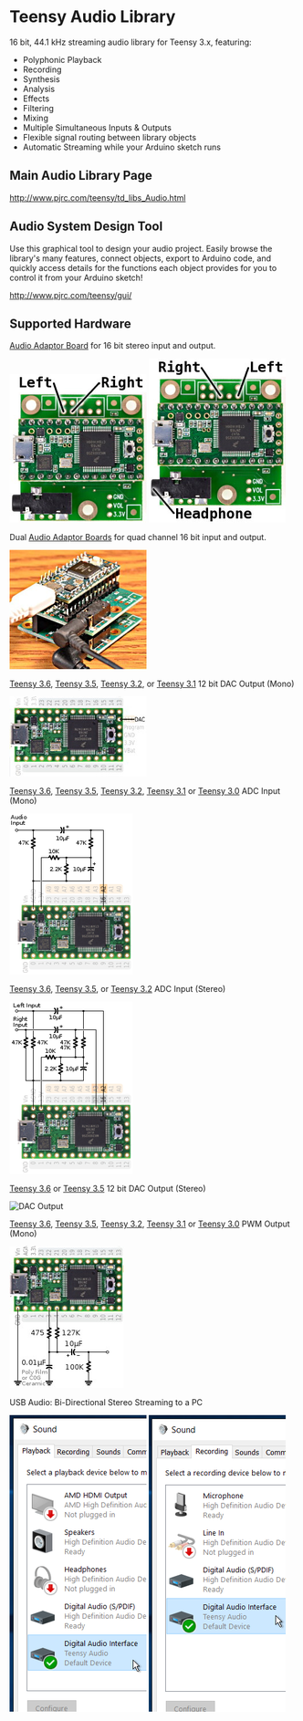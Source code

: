 Teensy Audio Library
====================

16 bit, 44.1 kHz streaming audio library for Teensy 3.x, featuring:

* Polyphonic Playback
* Recording
* Synthesis
* Analysis
* Effects
* Filtering
* Mixing
* Multiple Simultaneous Inputs & Outputs
* Flexible signal routing between library objects
* Automatic Streaming while your Arduino sketch runs

Main Audio Library Page
-----------------------

http://www.pjrc.com/teensy/td_libs_Audio.html


Audio System Design Tool
------------------------

Use this graphical tool to design your audio project.  Easily browse the library's many features, connect objects, export to Arduino code, and quickly access details for the functions each object provides for you to control it from your Arduino sketch!

http://www.pjrc.com/teensy/gui/


Supported Hardware
------------------

[Audio Adaptor Board](http://www.pjrc.com/store/teensy3_audio.html) for 16 bit stereo input and output.

![Inputs](/gui/img/audioshield_inputs.jpg)      ![Outputs](/gui/img/audioshield_outputs.jpg)

Dual [Audio Adaptor Boards](http://www.pjrc.com/store/teensy3_audio.html) for quad channel 16 bit input and output.

![](/gui/img/audioshield_quad_out.jpg)

[Teensy 3.6](http://www.pjrc.com/store/teensy36.html), [Teensy 3.5](http://www.pjrc.com/store/teensy35.html), [Teensy 3.2](http://www.pjrc.com/store/teensy32.html), or [Teensy 3.1](http://www.pjrc.com/store/teensy31.html) 12 bit DAC Output (Mono)

![DAC Output](/gui/img/dacpin.jpg)

[Teensy 3.6](http://www.pjrc.com/store/teensy36.html), [Teensy 3.5](http://www.pjrc.com/store/teensy35.html), [Teensy 3.2](http://www.pjrc.com/store/teensy32.html), [Teensy 3.1](http://www.pjrc.com/store/teensy31.html) or [Teensy 3.0](http://www.pjrc.com/store/teensy3.html) ADC Input (Mono)

![ADC Input](/gui/img/adccircuit.png)

[Teensy 3.6](http://www.pjrc.com/store/teensy36.html), [Teensy 3.5](http://www.pjrc.com/store/teensy35.html), or [Teensy 3.2](http://www.pjrc.com/store/teensy32.html) ADC Input (Stereo)

![ADC Input](/gui/img/adccircuit2.png)

[Teensy 3.6](http://www.pjrc.com/store/teensy36.html) or [Teensy 3.5](http://www.pjrc.com/store/teensy35.html) 12 bit DAC Output (Stereo)

![DAC Output](/gui/img/dacpins.jpg)

[Teensy 3.6](http://www.pjrc.com/store/teensy36.html), [Teensy 3.5](http://www.pjrc.com/store/teensy35.html), [Teensy 3.2](http://www.pjrc.com/store/teensy32.html), [Teensy 3.1](http://www.pjrc.com/store/teensy31.html) or [Teensy 3.0](http://www.pjrc.com/store/teensy3.html) PWM Output (Mono)

![PWM Output](/gui/img/pwmdualcircuit.jpg)

USB Audio: Bi-Directional Stereo Streaming to a PC

![Inputs](/gui/img/usbtype_audio_in.png)      ![Outputs](/gui/img/usbtype_audio_out.png)






